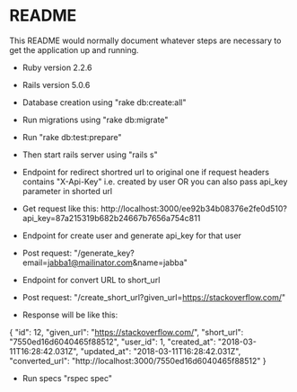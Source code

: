 # README

This README would normally document whatever steps are necessary to get the
application up and running.

* Ruby version 2.2.6

* Rails version 5.0.6

* Database creation using  "rake db:create:all"

* Run migrations using "rake db:migrate"

* Run "rake db:test:prepare"

* Then start rails server using "rails s"

* Endpoint for redirect shortred url to original one if request headers contains "X-Api-Key" i.e. created by user OR you can also pass api_key parameter in shorted url 

* Get request like this: http://localhost:3000/ee92b34b08376e2fe0d510?api_key=87a215319b682b24667b7656a754c811

* Endpoint for create user and generate api_key for that user
* Post request: "/generate_key?email=jabba1@mailinator.com&name=jabba"

* Endpoint for convert URL to short_url
* Post request: "/create_short_url?given_url=https://stackoverflow.com/"

* Response will be like this:

{
    "id": 12,
    "given_url": "https://stackoverflow.com/",
    "short_url": "7550ed16d6040465f88512",
    "user_id": 1,
    "created_at": "2018-03-11T16:28:42.031Z",
    "updated_at": "2018-03-11T16:28:42.031Z",
    "converted_url": "http://localhost:3000/7550ed16d6040465f88512"
}

* Run specs "rspec spec"
